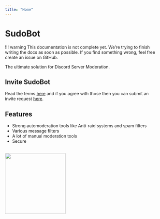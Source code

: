 ```yaml
---
title: "Home"
---
```



# SudoBot

!!! warning
    This documentation is not complete yet. We're trying to finish writing the docs as soon as possible.
    If you find something wrong, feel free create an issue on GitHub.

The ultimate solution for Discord Server Moderation.

## Invite SudoBot

Read the terms [here](../legal/terms/) and if you agree with those then you can submit an invite request [here](https://forms.gle/943kW9q25MpKEwW26).

## Features

- Strong automoderation tools like Anti-raid systems and spam filters
- Various message filters
- A lot of manual moderation tools
- Secure

<br>

<img src="https://res.cloudinary.com/rakinar2/image/upload/v1659628446/SudoBot-new_cvwphw.png" class="rounded" height="auto" width="200px">
